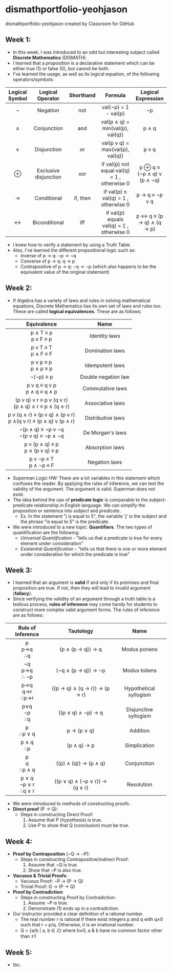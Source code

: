 # dismathportfolio-yeohjason
dismathportfolio-yeohjason created by Classroom for GitHub

## Week 1:
- In this week, I was introduced to an odd but interesting subject called **Discrete Mathematics** (DISMATH).
- I learned that a *proposition* is a declarative statement which can be either true (1) or false (0), but cannot be both.
- I've learned the usage, as well as its logical equation, of the following operators/symbols:

| Logical Symbol  |  Logical Operator | Shorthand | Formula | Logical Expression |
| :-----: |:-------:|:-----:| :-------: | :-------: |
| ¬ |Negation | not | val(¬p) = 1 - val(p) | ¬p |
| ∧ | Conjunction | and | val(p ∧ q) = min(val(p), val(q)) | p ∧ q |
| v | Disjunction | or | val(p v q) = max(val(p), val(q)) | p v q |
| ⊕ | Exclusive disjunction | xor | if val(p)  not equal val(q) = 1 , otherwise  0|  p ⊕ q  ≡ (¬p ∧ q) v (p ∧ ¬q) |
| → | Conditional | if, then | if val(p)  ≤ val(q) = 1 , otherwise  0  | p → q ≡  ¬p v q |
| ↔ | Biconditional | iff | if val(p) equals val(q) = 1 , otherwise  0 |  p ↔ q ≡ (p → q) ∧ (q → p) |
- I knew how to verify a statement by using a Truth Table.
- Also, I've learned the different propositional logic such as:
  - Inverse of p → q: ¬p → ¬q
  - Converse of p → q: q → p
  - Contrapositive of p → q: ¬q → ¬p (which also happens to be the equivalent value of the original statement)


## Week 2:
- If Algebra has a variety of laws and rules in solving mathematical equations, Discrete Mathematics has its own set of laws and rules too. These are called **logical equivalences**. These are as follows:

|                           Equivalence                           |         Name        |
|:-------------------------------------------------------------:  |:-------------------:|
|                      p ∧ T ≡ p <br> p v F ≡ p                   |    Identity laws    |
|                       p v T ≡ T <br> p ∧ F ≡ F                  |   Domination laws   |
|                       p v p ≡ p <br> p ∧ p ≡ p                  |   Idempotent laws   |
|                            ¬(¬p) ≡ p                            | Double negation law |
|                   p v q ≡ q v p <br> p ∧ q ≡ q ∧ p              |   Commutative laws  |
|       (p v q) v r ≡ p v (q v r) <br> (p ∧ q) ∧ r ≡ p ∧ (q ∧ r)  |   Associative laws  |
| p v (q ∧ r) ≡ (p v q) ∧ (p v r) <br>  p ∧(q v r) ≡ (p ∧ q) v (p ∧ r) |  Distributive laws  |
|              ¬(p ∧ q) ≡ ¬p v ¬q <br> ¬(p v q) ≡ ¬p ∧ ¬q          |   De Morgan's laws  |
|                 p v (p ∧ q) ≡ p <br> p ∧ (p v q) ≡ p             |   Absorption laws   |
|                     p v ¬p ≡ T <br> p ∧ ¬p ≡ F                   |    Negation laws    |

- Superman Logic HW: There are a lot variables in this statement which confuses the reader. By applying the rules of inference, we can test the validity of the argument. The argument is valid. Superman does not exist. 
- The idea behind the use of **predicate logic** is comparable to the subject-predicate relationship in English language. We can simplify the proposition or sentence into *subject* and *predicate*.
  - Ex. In the statement "j is equal to 5", the variable 'j' is the subject and the phrase "is equal to 5" is the predicate.
- We were introduced to a new topic: **Quantifiers**. The two types of quantification are the following:
  - *Universal Quantification* - "tells us that a predicate is true for every element under consideration"
  - *Existential Quantification* - "tells us that there is one or more element under consideration for which the predicate is true"


## Week 3:
- I learned that an argument is **valid** if and only if its premises and final proposition are true. If not, then they will lead to invalid argument (**fallacy**).
- Since verifying the validity of an argument through a truth table is a tedious process, **rules of inference** may come handy for students to construct more complex valid argument forms. The rules of inference are as follows:

|   Rule of Inference       |            Tautology           |          Name          |
|:--------------------:     |:------------------------------:|:----------------------:|
|       p<br>p→q<br>∴q      |        (p ∧ (p → q)) → q       |      Modus ponens      |
|     ¬q<br>p→q<br>∴ ¬p     |       (¬q ∧ (p → q)) → ¬p      |      Modus tollens     |
|     p→q<br>q→r<br>∴p→r    |  ((p → q) ∧ (q → r)) → (p → r) | Hypothetical syllogism |
|      p∨q<br>¬p<br>∴q      |       ((p ∨ q) ∧ ¬p) → q       |  Disjunctive syllogism |
|       p<br>∴p ∨ q         |           p → (p ∨ q)          |        Addition        |
|       p ∧ q<br>∴p         |           (p ∧ q) → p          |      Simplication      |
|      p<br>q<br>∴p ∧ q     |      ((p) ∧ (q)) → (p ∧ q)     |       Conjunction      |
| p ∨ q<br>¬p ∨ r<br>∴q ∨ r | ((p ∨ q) ∧ (¬p ∨ r)) → (q ∨ r) |       Resolution       |

- We were introduced to methods of constructing proofs.
- **Direct proof** (P → Q): 
  - Steps in constructing Direct Proof:
    1. Assume that P (hypothesis) is true.
    2. Use P to show that Q (conclusion) must be true.


## Week 4:
- **Proof by Contraposition** (¬Q → ¬P): 
  - Steps in constructing Contrapositive/indirect Proof:
    1. Assume that ¬Q is true.
    2. Show that ¬P is also true.
- **Vacuous & Trivial Proofs**: 
  - Vacuous Proof: ¬P → (P → Q)
  - Trivial Proof: Q → (P → Q)
- **Proof by Contradiction**:
  - Steps in constructing Proof by Contradiction:
    1. Assume ¬P is true.
    2. Demonstrate (1) ends up in a contradiction.
- Our instructor provided a clear definition of a rational number. 
  - The real number r is rational if there exist integers p and q with q≠0 such that r = p/q. Otherwise, it is an irrational number.
  - Q = {a/b | a, b ∈ ℤ} where b≠0, a & b have no common factor other than ±1


## Week 5:
- tbc.
